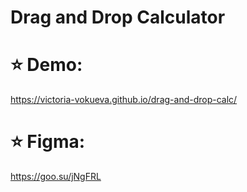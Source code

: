 # Drag and Drop Calculator

# ⭐️ Demo:
https://victoria-vokueva.github.io/drag-and-drop-calc/

# ⭐️ Figma:
https://goo.su/jNgFRL
